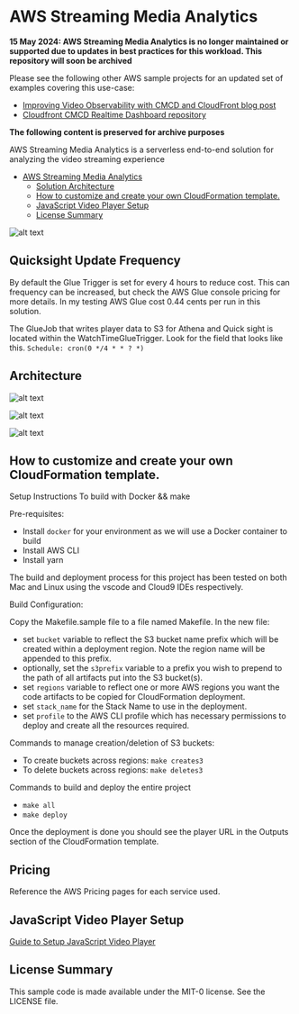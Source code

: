 # AWS Streaming Media Analytics

**15 May 2024: AWS Streaming Media Analytics is no longer maintained or supported due to updates in best practices for this workload. This repository will soon be archived**

Please see the following other AWS sample projects for an updated set of examples covering this use-case:

- [Improving Video Observability with CMCD and CloudFront blog post](https://aws.amazon.com/blogs/networking-and-content-delivery/improving-video-observability-with-cmcd-and-cloudfront/)
- [Cloudfront CMCD Realtime Dashboard repository](https://github.com/aws-samples/cloudfront-cmcd-realtime-dashboard)


**The following content is preserved for archive purposes**

AWS Streaming Media Analytics is a serverless end-to-end solution for analyzing the video streaming experience

- [AWS Streaming Media Analytics](#AWS-Streaming-Media-Analytics)
  - [Solution Architecture](#Solution-Architecture)
  - [How to customize and create your own CloudFormation template.](#How-to-customize-and-create-your-own-CloudFormation-template)
  - [JavaScript Video Player Setup](#JavaScript-Video-Player-Setup)
  - [License Summary](#License-Summary)


![alt text](images/main.png "AWS Streaming Media Analytics")

## Quicksight Update Frequency

By default the Glue Trigger is set for every 4 hours to reduce cost. This can frequency can be increased, but check the AWS Glue console pricing for more details. In my testing AWS Glue cost 0.44 cents per run in this solution. 

The GlueJob that writes player data to S3 for Athena and Quick sight is located within the WatchTimeGlueTrigger. Look for the field that looks like this. 
```Schedule: cron(0 */4 * * ? *)```


## Architecture 


![alt text](workshop/images/arch1.png "Architecture - ingest pipeline")

![alt text](workshop/images/arch2.png "Architecture")

![alt text](workshop/images/arch3.png "Architecture")




## How to customize and create your own CloudFormation template.

Setup Instructions
To build with Docker && make

Pre-requisites:
- Install `docker` for your environment as we will use a Docker container to build
- Install AWS CLI
- Install yarn

The build and deployment process for this project has been tested on both Mac and Linux using the vscode and Cloud9 IDEs respectively. 

Build Configuration:

Copy the Makefile.sample file to a file named Makefile. In the new file:
  - set `bucket` variable to reflect the S3 bucket name prefix which will be created within a deployment region. Note the region name will be appended to this prefix.
  - optionally, set the `s3prefix` variable to a prefix you wish to prepend to the path of all artifacts put into the S3 bucket(s).
  - set `regions` variable to reflect one or more AWS regions you want the code artifacts to be copied for CloudFormation deployment.
  - set `stack_name` for the Stack Name to use in the deployment.
  - set `profile` to the AWS CLI profile which has necessary permissions to deploy and create all the resources required.

Commands to manage creation/deletion of S3 buckets:
- To create buckets across regions: `make creates3`
- To delete buckets across regions: `make deletes3`

Commands to build and deploy the entire project
- `make all`
- `make deploy`

Once the deployment is done you should see the player URL in the Outputs section of the CloudFormation template.

## Pricing

Reference the AWS Pricing pages for each service used. 


## JavaScript Video Player Setup

[Guide to Setup JavaScript Video Player](PLAYERSETUP.md)



## License Summary

This sample code is made available under the MIT-0 license. See the LICENSE file.
